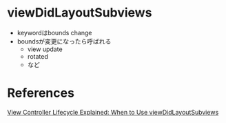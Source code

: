 # viewDidLayoutSubviews

* keywordはbounds change
* boundsが変更になったら呼ばれる
  * view update
  * rotated
  * など


# References

[View Controller Lifecycle Explained: When to Use viewDidLayoutSubviews](https://www.appcoda.com/view-controller-lifecycle/)